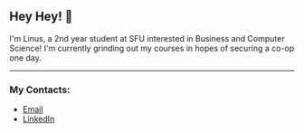 ## Hey Hey! 👋 

I'm Linus, a 2nd year student at SFU interested in Business and Computer Science! I'm currently grinding out my courses in hopes of securing a co-op one day. 

---

### My Contacts:

* [Email](lpa44@sfu.ca)
* [LinkedIn](https://www.linkedin.com/in/linus-pui-07a535236/)


<!--
**egbdf333/egbdf333** is a ✨ _special_ ✨ repository because its `README.md` (this file) appears on your GitHub profile.

Here are some ideas to get you started:

- 🔭 I’m currently working on ...
- 🌱 I’m currently learning ...
- 👯 I’m looking to collaborate on ...
- 🤔 I’m looking for help with ...
- 💬 Ask me about ...
- 📫 How to reach me: ...
- 😄 Pronouns: ...
- ⚡ Fun fact: ...
-->

